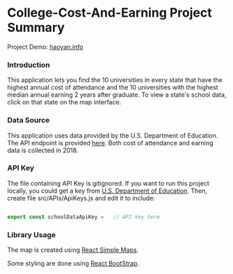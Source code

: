# College-Cost-And-Earning Project Summary

Project Demo: [haoyan.info](http://haoyan.info)


### Introduction
This application lets you find the 10 universities in every state that have the highest annual cost of attendance and the 10 universities with the highest median annual earning 2 years after graduate. To view a state's school data, click on that state on the map interface.

### Data Source
This application uses data provided by the U.S. Department of Education. The API endpoint is provided [here](https://collegescorecard.ed.gov/data/documentation/). Both cost of attendance and earning data is collected in 2018.

### API Key
The file containing API Key is gitignored. If you want to run this project locally, you could get a key from [U.S. Department of Education](https://collegescorecard.ed.gov/data/documentation/). Then, create file src/APIs/ApiKeys.js and edit it to include:

```javascript

export const schoolDataApiKey =   // API key here

```

### Library Usage
The map is created using [React Simple Maps](https://www.react-simple-maps.io/).

Some styling are done using [React BootStrap](https://react-bootstrap.github.io/).

